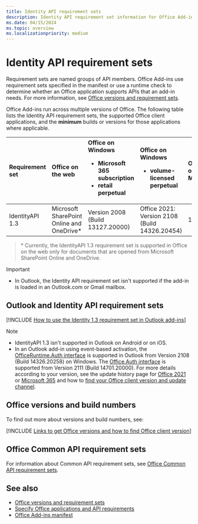 ```yaml
---
title: Identity API requirement sets
description: Identity API requirement set information for Office Add-ins.
ms.date: 04/15/2024
ms.topic: overview
ms.localizationpriority: medium
---
```


# Identity API requirement sets

Requirement sets are named groups of API members. Office Add-ins use requirement sets specified in the manifest or use a runtime check to determine whether an Office application supports APIs that an add-in needs. For more information, see [Office versions and requirement sets](/office/dev/add-ins/develop/office-versions-and-requirement-sets).

Office Add-ins run across multiple versions of Office. The following table lists the Identity API requirement sets, the supported Office client applications, and the **minimum** builds or versions for those applications where applicable.

| Requirement set | Office on the web | Office on Windows<ul><li>Microsoft 365 subscription</li><li>retail perpetual</li></ul> | Office on Windows<ul><li>volume-licensed perpetual</li></ul> | Office on Mac | Office on iPad |
|:-----|:-----|:-----|:-----|:-----|:-----|
| IdentityAPI 1.3 | Microsoft SharePoint Online and OneDrive\* | Version 2008 (Build 13127.20000) | Office 2021: Version 2108 (Build 14326.20454) | 16.40 | Not supported |

> \* Currently, the IdentityAPI 1.3 requirement set is supported in Office on the web only for documents that are opened from Microsoft SharePoint Online and OneDrive.

> [!IMPORTANT]
>
> - In Outlook, the Identity API requirement set isn't supported if the add-in is loaded in an Outlook.com or Gmail mailbox.

## Outlook and Identity API requirement sets

[!INCLUDE [How to use the Identity 1.3 requirement set in Outlook add-ins](../../includes/outlook-identity-13-note.md)]

> [!NOTE]
>
> - IdentityAPI 1.3 isn't supported in Outlook on Android or on iOS.
> - In an Outlook add-in using event-based activation, the [OfficeRuntime.Auth interface](/javascript/api/office-runtime/officeruntime.auth) is supported in Outlook from Version 2108 (Build 14326.20258) on Windows. The [Office.Auth interface](/javascript/api/office/office.auth) is supported from Version 2111 (Build 14701.20000). For more details according to your version, see the update history page for [Office 2021](/officeupdates/update-history-office-2021) or [Microsoft 365](/officeupdates/update-history-office365-proplus-by-date) and how to [find your Office client version and update channel](https://support.microsoft.com/office/932788b8-a3ce-44bf-bb09-e334518b8b19).

## Office versions and build numbers

To find out more about versions and build numbers, see:

[!INCLUDE [Links to get Office versions and how to find Office client version](../../includes/links-get-office-versions-builds.md)]

## Office Common API requirement sets

For information about Common API requirement sets, see [Office Common API requirement sets](office-add-in-requirement-sets.md).

## See also

- [Office versions and requirement sets](/office/dev/add-ins/develop/office-versions-and-requirement-sets)
- [Specify Office applications and API requirements](/office/dev/add-ins/develop/specify-office-hosts-and-api-requirements)
- [Office Add-ins manifest](/office/dev/add-ins/develop/add-in-manifests)
